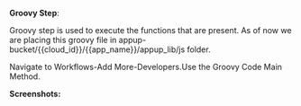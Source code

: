 **Groovy Step**:

Groovy step is used to execute the functions that are present. As of now
we are placing this groovy file in
appup-bucket/{{cloud\_id}}/{{app\_name}}/appup\_lib/js folder.

Navigate to Workflows-Add More-Developers.Use the Groovy Code Main
Method.

**Screenshots:**


